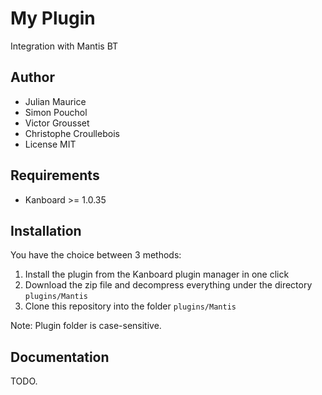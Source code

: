My Plugin
==============================

Integration with Mantis BT

Author
------

- Julian Maurice
- Simon Pouchol
- Victor Grousset
- Christophe Croullebois
- License MIT

Requirements
------------

- Kanboard >= 1.0.35

Installation
------------

You have the choice between 3 methods:

1. Install the plugin from the Kanboard plugin manager in one click
2. Download the zip file and decompress everything under the directory `plugins/Mantis`
3. Clone this repository into the folder `plugins/Mantis`

Note: Plugin folder is case-sensitive.

Documentation
-------------

TODO.
